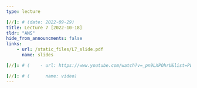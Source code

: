 ```yaml
---
type: lecture

[//]: # (date: 2022-09-29)
title: Lecture 7 [2022-10-18]
tldr: "ANS"
hide_from_announcments: false
links:
    - url: /static_files/L7_slide.pdf 
      name: slides

[//]: # (    - url: https://www.youtube.com/watch?v=_pn9LXPOhrU&list=PLv_7iO_xlL0Jgc35Pqn7XP5VTQ5krLMOl&index=2)

[//]: # (      name: video)
---
```

[//]: # (    - url: https://stanforddatacompressionclass.github.io/notes/lossless_iid/aep.html)

[//]: # (      name: AEP notes)



